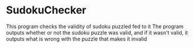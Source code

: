 # SudokuChecker

This program checks the validity of sudoku puzzled fed to it
The program outputs whether or not the sudoku puzzle was valid, and if it wasn't valid, it outputs what is wrong with the puzzle that makes it invalid
